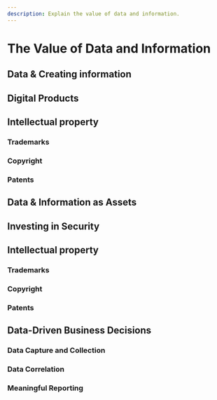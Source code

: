 ```yaml
---
description: Explain the value of data and information.
---
```


# The Value of Data and Information

## Data & Creating information

## Digital Products

## Intellectual property

### Trademarks

### Copyright

### Patents

## Data & Information as Assets

## Investing in Security

## Intellectual property

### Trademarks

### Copyright

### Patents

## Data-Driven Business Decisions

### Data Capture and Collection

### Data Correlation

### Meaningful Reporting

